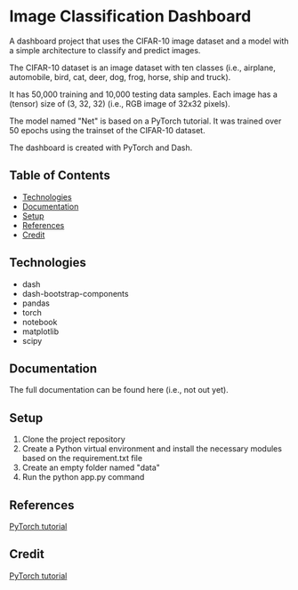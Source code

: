 # Image Classification Dashboard

A dashboard project that uses the CIFAR-10 image dataset and a model with a simple architecture to classify and predict images.

The CIFAR-10 dataset is an image dataset with ten classes (i.e., airplane, automobile, bird, cat, deer, dog, frog, horse, ship and truck).

It has 50,000 training and 10,000 testing data samples. Each image has a (tensor) size of (3, 32, 32) (i.e., RGB image of 32x32 pixels).

The model named "Net" is based on a PyTorch tutorial. It was trained over 50 epochs using the trainset of the CIFAR-10 dataset.

The dashboard is created with PyTorch and Dash.

## Table of Contents

- [Technologies](#technologies)
- [Documentation](#documentation)
- [Setup](#setup)
- [References](#references)
- [Credit](#credit)

## Technologies

- dash
- dash-bootstrap-components
- pandas
- torch
- notebook
- matplotlib
- scipy

## Documentation

The full documentation can be found here (i.e., not out yet).

## Setup

1. Clone the project repository
2. Create a Python virtual environment and install the necessary modules based on the requirement.txt file
3. Create an empty folder named "data"
3. Run the python app.py command

## References

[PyTorch tutorial](https://pytorch.org/tutorials/beginner/blitz/cifar10_tutorial.html#)

## Credit

[PyTorch tutorial](https://pytorch.org/tutorials/beginner/blitz/cifar10_tutorial.html#)
